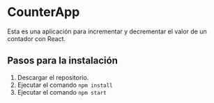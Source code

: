 # CounterApp
Esta es una aplicación para incrementar y decrementar el valor de un contador con React.

## Pasos para la instalación
1. Descargar el repositorio.
2. Ejecutar el comando `npm install`
3. Ejecutar el comando `npm start`